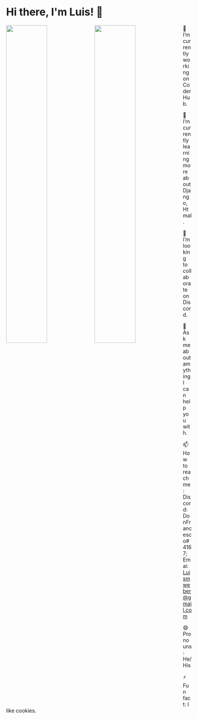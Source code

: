 # Hi there, I'm Luis! 👋 

<img align="left" width="47%" src="https://github-readme-stats.vercel.app/api?username=D0nFrancesco&show_icons=true&theme=radical" />

<img align="left" width="47%" src="https://github-readme-stats.vercel.app/api/top-langs/?username=D0nFrancesco&layout=compact)](https://github.com/anuraghazra/github-readme-stats"/>


🔭 I’m currently working on CoderHub.

🌱 I’m currently learning more about Django, Htmal.

👯 I’m looking to collaborate on Discord.


💬 Ask me about amything I can help you with.

📫 How to reach me: Discord: DonFrancesco#4167; Emai: Luismweber@gmail.com

😄 Pronouns: He/His

⚡ Fun fact: I like cookies.
                                                                                            
